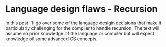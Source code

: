# Language design flaws - Recursion
In this post I'll go over some of the language desigin decisions that make it particlularly challenging for the compiler to handle recursion. The text will assume no prior knowledge of the language or compiler but will expect knowledge of some advanced CS concepts.
